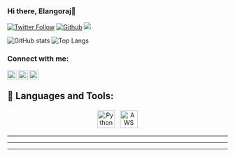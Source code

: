 ### Hi there, Elangoraj👋

<!-- [![Website](https://img.shields.io/badge/cosmicdepth-coding-orange)](https://dataview-ai.netlify.app/) -->
[![Twitter Follow](https://img.shields.io/badge/LinkedIn-0077B5)](https://www.linkedin.com/in/elangoraj/)
[![Github](https://img.shields.io/github/followers/CharalambosIoannou?label=Follow&style=social)](https://github.com/Elangoraj)
![](https://visitor-badge.laobi.icu/badge?page_id=Elangoraj.Elangoraj)

![GitHub stats](https://github-readme-stats.vercel.app/api?username=Elangoraj&show_icons=true&theme=gruvbox)
![Top Langs](https://github-readme-stats.vercel.app/api/top-langs/?username=Elangoraj&theme=gruvbox)


### Connect with me:

<!-- [<img align="left" alt="codeSTACKr.com" width="22px" src="https://raw.githubusercontent.com/iconic/open-iconic/master/svg/globe.svg" />][website] -->
<!-- [<img align="left" alt="codeSTACKr | YouTube" width="22px" background-color="#C52F30" src="https://cdn.jsdelivr.net/npm/simple-icons@v3/icons/youtube.svg" />][youtube] -->
[<img align="left" alt="codeSTACKr | Twitter" width="22px" src="https://cdn.jsdelivr.net/npm/simple-icons@v3/icons/twitter.svg" />][twitter]
[<img align="left" alt="codeSTACKr | LinkedIn" width="22px" src="https://cdn.jsdelivr.net/npm/simple-icons@v3/icons/linkedin.svg" />][linkedin]
[<img align="left" alt="codeSTACKr | Instagram" width="22px" src="https://cdn.jsdelivr.net/npm/simple-icons@v3/icons/instagram.svg" />][instagram]


<br />


 

 

 


## 🧰 Languages and Tools:
<p align="center">
<img onclick="#" src="https://github.com/Elangoraj/geticon/icons/python.svg" alt="Python" height="40" style="vertical-align:top; margin:4px">
<img src="https://github.com/Elangoraj/geticon/icons/aws.svg" alt="AWS" height="40" style="vertical-align:top; margin:4px">

 

 

 

<!--  <img src="https://raw.githubusercontent.com/Aarif1430/stack-icons/master/logos/docker.svg" alt="docker" height="40" style="vertical-align:top; margin:4px">
 <img src="https://raw.githubusercontent.com/Aarif1430/stack-icons/master/logos/nodejs.svg" alt="nodejs" height="40" style="vertical-align:top; margin:4px">
 <img src="https://raw.githubusercontent.com/Aarif1430/stack-icons/master/logos/c-plusplus.svg" alt="cpluscplus" height="40" style="vertical-align:top; margin:4px">
 <img src="https://raw.githubusercontent.com/Aarif1430/stack-icons/master/logos/html-5.svg" alt="html" height="40" style="vertical-align:top; margin:4px">
 <img src="https://raw.githubusercontent.com/Aarif1430/stack-icons/master/logos/c.svg" alt="c" height="40" style="vertical-align:top; margin:4px">
 <img src="https://raw.githubusercontent.com/Aarif1430/stack-icons/master/logos/mysql.svg" alt="mysql" height="40" style="vertical-align:top; margin:4px">
 <img src="https://raw.githubusercontent.com/Aarif1430/stack-icons/master/logos/react.svg" alt="react" height="40" style="vertical-align:top; margin:4px">
 <img src="https://raw.githubusercontent.com/Aarif1430/stack-icons/master/logos/airflow.svg" alt="airflow" height="40" style="vertical-align:top; margin:4px">
 <img src="https://raw.githubusercontent.com/Aarif1430/stack-icons/master/logos/mongodb.svg" alt="mongodb" height="40" style="vertical-align:top; margin:4px"> -->
</p>

 

 

 

---

 

 <!--

 

### 📺 Latest YouTube Videos

 

 

 

 YOUTUBE:START 
- [PI Approximation Animation](https://www.youtube.com/watch?v=z77q6ZqtNA0)-->
<!-- YOUTUBE:END 

 

 

 

➡️ [more videos...](https://www.youtube.com/channel/UCfvNKCSgWbxvgSBXX1Yvorw?view_as=subscriber)

 

 -->

 

---

 

 <!-- BLOG-POST-LIST:START 

 

### 📕 Latest Blog Posts

 

 

 


- [Neural Networks: Building neural network from scratch](https://epoweriotatheta.netlify.app/blog/basics_of_neural_networks/)
- [Calculating Value of Pi](https://epoweriotatheta.netlify.app/blog/approximate_pi/)
- [Optical Character Recoginition](https://epoweriotatheta.netlify.app/blog/python_ocr/)
<!-- BLOG-POST-LIST:END 

 

 

 

➡️ [more blog posts...](https://epoweriotatheta.netlify.app/)

 

 -->

 

---

 

 

 

<!-- [website]: https://dataview-ai.netlify.app/ -->
[twitter]: https://twitter.com/ElangoRj
<!-- [youtube]: https://www.youtube.com/channel/UCfvNKCSgWbxvgSBXX1Yvorw?view_as=subscriber -->
[instagram]: https://www.instagram.com/elangoraj183/?hl=en
[linkedin]: https://www.linkedin.com/in/Elangoraj/
[gruvbox]: https://github-readme-stats.vercel.app/api?username=Elangoraj&show_icons=true&hide=contribs,prs&cache_seconds=86400&theme=gruvbox
